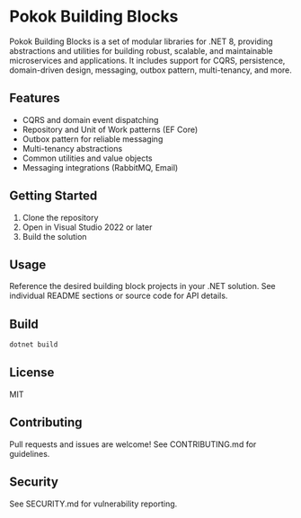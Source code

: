 # Pokok Building Blocks

Pokok Building Blocks is a set of modular libraries for .NET 8, providing abstractions and utilities for building robust, scalable, and maintainable microservices and applications. It includes support for CQRS, persistence, domain-driven design, messaging, outbox pattern, multi-tenancy, and more.

## Features
- CQRS and domain event dispatching
- Repository and Unit of Work patterns (EF Core)
- Outbox pattern for reliable messaging
- Multi-tenancy abstractions
- Common utilities and value objects
- Messaging integrations (RabbitMQ, Email)

## Getting Started
1. Clone the repository
2. Open in Visual Studio 2022 or later
3. Build the solution

## Usage
Reference the desired building block projects in your .NET solution. See individual README sections or source code for API details.

## Build
```sh
dotnet build
```

## License
MIT

## Contributing
Pull requests and issues are welcome! See CONTRIBUTING.md for guidelines.

## Security
See SECURITY.md for vulnerability reporting.
